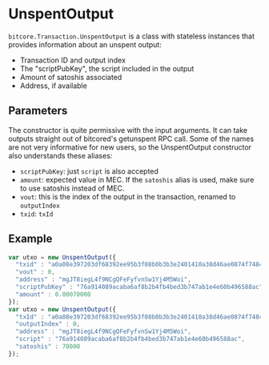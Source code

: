 # UnspentOutput

`bitcore.Transaction.UnspentOutput` is a class with stateless instances that provides information about an unspent output:

- Transaction ID and output index
- The "scriptPubKey", the script included in the output
- Amount of satoshis associated
- Address, if available

## Parameters

The constructor is quite permissive with the input arguments. It can take outputs straight out of bitcored's getunspent RPC call. Some of the names are not very informative for new users, so the UnspentOutput constructor also understands these aliases:

- `scriptPubKey`: just `script` is also accepted
- `amount`: expected value in MEC. If the `satoshis` alias is used, make sure to use satoshis instead of MEC.
- `vout`: this is the index of the output in the transaction, renamed to `outputIndex`
- `txid`: `txId`

## Example

```javascript
var utxo = new UnspentOutput({
  "txid" : "a0a08e397203df68392ee95b3f08b0b3b3e2401410a38d46ae0874f74846f2e9",
  "vout" : 0,
  "address" : "mgJT8iegL4f9NCgQFeFyfvnSw1Yj4M5Woi",
  "scriptPubKey" : "76a914089acaba6af8b2b4fb4bed3b747ab1e4e60b496588ac",
  "amount" : 0.00070000
});
var utxo = new UnspentOutput({
  "txId" : "a0a08e397203df68392ee95b3f08b0b3b3e2401410a38d46ae0874f74846f2e9",
  "outputIndex" : 0,
  "address" : "mgJT8iegL4f9NCgQFeFyfvnSw1Yj4M5Woi",
  "script" : "76a914089acaba6af8b2b4fb4bed3b747ab1e4e60b496588ac",
  "satoshis" : 70000
});
```
